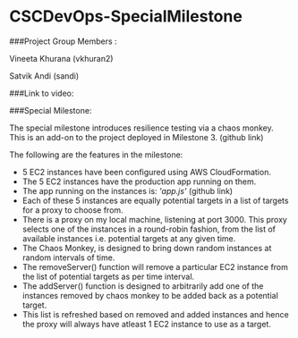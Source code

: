 # CSCDevOps-SpecialMilestone

###Project Group Members :

Vineeta Khurana (vkhuran2)

Satvik Andi (sandi)

###Link to video:

###Special Milestone:

The special milestone introduces resilience testing via a chaos monkey. This is an add-on to the project deployed in Milestone 3. (github link)

The following are the features in the milestone:
- 5 EC2 instances have been configured using AWS CloudFormation.
- The 5 EC2 instances have the production app running on them.
- The app running on the instances is: *'app.js'* (github link)
- Each of these 5 instances are equally potential targets in a list of targets for a proxy to choose from. 
- There is a proxy on my local machine, listening at port 3000. This proxy selects one of the instances in a round-robin fashion, from the list of available instances i.e. potential targets at any given time.
- The Chaos Monkey, is designed to bring down random instances at random intervals of time. 
- The removeServer() function will remove a particular EC2 instance from the list of potential targets as per time interval.
- The addServer() function is designed to arbitrarily add one of the instances removed by chaos monkey to be added back as a potential target.
- This list is refreshed based on removed and added instances and hence the proxy will always have atleast 1 EC2 instance to use as a target.


